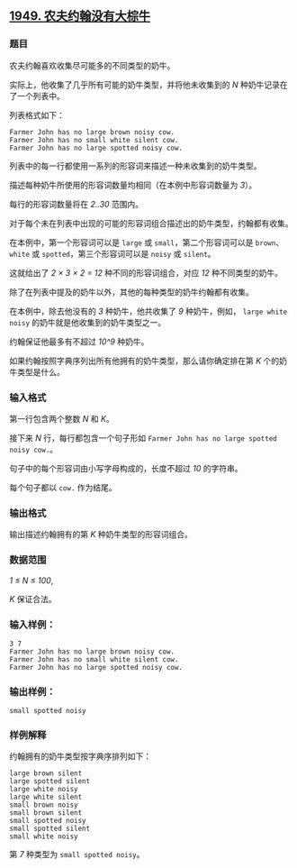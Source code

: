 ## [1949. 农夫约翰没有大棕牛](https://www.acwing.com/problem/content/1951/)

### 题目

农夫约翰喜欢收集尽可能多的不同类型的奶牛。

实际上，他收集了几乎所有可能的奶牛类型，并将他未收集到的 *N* 种奶牛记录在了一个列表中。

列表格式如下：

```
Farmer John has no large brown noisy cow.
Farmer John has no small white silent cow.
Farmer John has no large spotted noisy cow.
```

列表中的每一行都使用一系列的形容词来描述一种未收集到的奶牛类型。

描述每种奶牛所使用的形容词数量均相同（在本例中形容词数量为 *3*）。

每行的形容词数量将在 *2..30* 范围内。

对于每个未在列表中出现的可能的形容词组合描述出的奶牛类型，约翰都有收集。

在本例中，第一个形容词可以是 `large` 或 `small`，第二个形容词可以是 `brown`、 `white` 或 `spotted`，第三个形容词可以是 `noisy` 或 `silent`。

这就给出了 *2 × 3 × 2 = 12* 种不同的形容词组合，对应 *12* 种不同类型的奶牛。

除了在列表中提及的奶牛以外，其他的每种类型的奶牛约翰都有收集。

在本例中，除去他没有的 *3* 种奶牛，他共收集了 *9* 种奶牛，例如， `large white noisy` 的奶牛就是他收集到的奶牛类型之一。

约翰保证他最多有不超过 *10^9* 种奶牛。

如果约翰按照字典序列出所有他拥有的奶牛类型，那么请你确定排在第 *K* 个的奶牛类型是什么。

### 输入格式

第一行包含两个整数 *N* 和 *K*。

接下来 *N* 行，每行都包含一个句子形如 `Farmer John has no large spotted noisy cow.`。

句子中的每个形容词由小写字母构成的，长度不超过 *10* 的字符串。

每个句子都以 `cow.` 作为结尾。

### 输出格式

输出描述约翰拥有的第 *K* 种奶牛类型的形容词组合。

### 数据范围

*1 ≤ N ≤ 100*,

*K* 保证合法。

### 输入样例：

```
3 7
Farmer John has no large brown noisy cow.
Farmer John has no small white silent cow.
Farmer John has no large spotted noisy cow.
```

### 输出样例：

```
small spotted noisy
```

### 样例解释

约翰拥有的奶牛类型按字典序排列如下：

```
large brown silent
large spotted silent
large white noisy
large white silent
small brown noisy
small brown silent
small spotted noisy
small spotted silent
small white noisy
```

第 *7* 种类型为 `small spotted noisy`。
